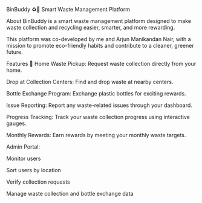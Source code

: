 BinBuddy ♻️🌱
Smart Waste Management Platform

About
BinBuddy is a smart waste management platform designed to make waste collection and recycling easier, smarter, and more rewarding.

This platform was co-developed by me and Arjun Manikandan Nair, with a mission to promote eco-friendly habits and contribute to a cleaner, greener future.

Features 🚀
Home Waste Pickup: Request waste collection directly from your home.

Drop at Collection Centers: Find and drop waste at nearby centers.

Bottle Exchange Program: Exchange plastic bottles for exciting rewards.

Issue Reporting: Report any waste-related issues through your dashboard.

Progress Tracking: Track your waste collection progress using interactive gauges.

Monthly Rewards: Earn rewards by meeting your monthly waste targets.

Admin Portal:

Monitor users

Sort users by location

Verify collection requests

Manage waste collection and bottle exchange data
